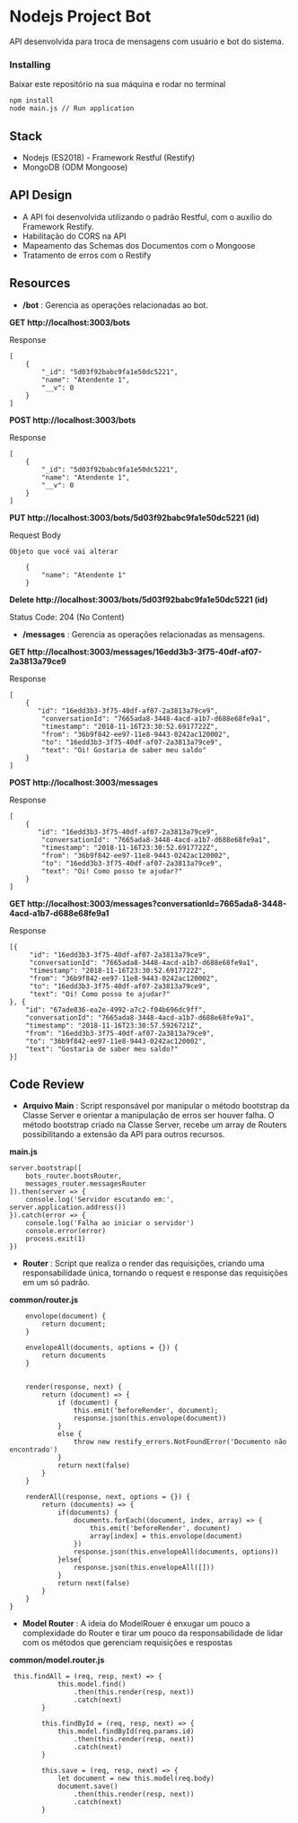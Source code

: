 # Nodejs Project Bot
API desenvolvida para troca de mensagens com usuário e bot do sistema. 

### Installing
Baixar este repositório na sua máquina e rodar no terminal

```
npm install
node main.js // Run application
```

## Stack

* Nodejs (ES2018) - Framework Restful (Restify)
* MongoDB (ODM Mongoose)


## API Design

* A API foi desenvolvida utilizando o padrão Restful, com o auxílio do Framework Restify.
* Habilitação do CORS na API
* Mapeamento das Schemas dos Documentos com o Mongoose
* Tratamento de erros com o Restify

## Resources

* **/bot** : Gerencia as operações relacionadas ao bot.

**GET http://localhost:3003/bots**

Response

```
[
    {
        "_id": "5d03f92babc9fa1e50dc5221",
        "name": "Atendente 1",
        "__v": 0
    }
]
````
**POST http://localhost:3003/bots**

Response

```
[
    {
        "_id": "5d03f92babc9fa1e50dc5221",
        "name": "Atendente 1",
        "__v": 0
    }
]
````

**PUT http://localhost:3003/bots/5d03f92babc9fa1e50dc5221 (id)**

Request Body

```
Objeto que você vai alterar

    {
        "name": "Atendente 1"
    }

````

**Delete http://localhost:3003/bots/5d03f92babc9fa1e50dc5221 (id)**

Status Code: 204 (No Content)

* **/messages** : Gerencia as operações relacionadas as mensagens.

**GET http://localhost:3003/messages/16edd3b3-3f75-40df-af07-2a3813a79ce9**

Response

```
[
    {
       "id": "16edd3b3-3f75-40df-af07-2a3813a79ce9",
        "conversationId": "7665ada8-3448-4acd-a1b7-d688e68fe9a1",
        "timestamp": "2018-11-16T23:30:52.6917722Z",
        "from": "36b9f842-ee97-11e8-9443-0242ac120002",
        "to": "16edd3b3-3f75-40df-af07-2a3813a79ce9",
        "text": "Oi! Gostaria de saber meu saldo"
    }
]
````

**POST http://localhost:3003/messages**

Response

```
[
    {
       "id": "16edd3b3-3f75-40df-af07-2a3813a79ce9",
        "conversationId": "7665ada8-3448-4acd-a1b7-d688e68fe9a1",
        "timestamp": "2018-11-16T23:30:52.6917722Z",
        "from": "36b9f842-ee97-11e8-9443-0242ac120002",
        "to": "16edd3b3-3f75-40df-af07-2a3813a79ce9",
        "text": "Oi! Como posso te ajudar?"
    }
]
````

**GET http://localhost:3003/messages?conversationId=7665ada8-3448-4acd-a1b7-d688e68fe9a1**

Response

```
[{
     "id": "16edd3b3-3f75-40df-af07-2a3813a79ce9",
     "conversationId": "7665ada8-3448-4acd-a1b7-d688e68fe9a1",
     "timestamp": "2018-11-16T23:30:52.6917722Z",
     "from": "36b9f842-ee97-11e8-9443-0242ac120002",
     "to": "16edd3b3-3f75-40df-af07-2a3813a79ce9",
     "text": "Oi! Como posso te ajudar?"
}, {
    "id": "67ade836-ea2e-4992-a7c2-f04b696dc9ff",
    "conversationId": "7665ada8-3448-4acd-a1b7-d688e68fe9a1",
    "timestamp": "2018-11-16T23:30:57.5926721Z",
    "from": "16edd3b3-3f75-40df-af07-2a3813a79ce9",
    "to": "36b9f842-ee97-11e8-9443-0242ac120002",
    "text": "Gostaria de saber meu saldo?"
}]
````


## Code Review

* **Arquivo Main** : Script responsável por manipular o método bootstrap da Classe Server e orientar a manipulação de erros
ser houver falha. 
  O método bootstrap criado na Classe Server, recebe um array de Routers possibilitando a extensão da API
para outros recursos.

**main.js**
```
server.bootstrap([
    bots_router.bootsRouter,
    messages_router.messagesRouter
]).then(server => {
    console.log('Servidor escutando em:', server.application.address())
}).catch(error => {
    console.log('Falha ao iniciar o servidor')
    console.error(error)
    process.exit(1)
})
```

* **Router** : Script que realiza o render das requisições, criando uma responsabilidade única, tornando o request e response
das requisições em um só padrão.

**common/router.js**
```
    envolope(document) {
        return document;
    }

    envelopeAll(documents, options = {}) {
        return documents
    }
 
    
    render(response, next) {
        return (document) => {
            if (document) {
                this.emit('beforeRender', document);
                response.json(this.envolope(document))
            }
            else {
                throw new restify_errors.NotFoundError('Documento não encontrado')
            }
            return next(false)
        }
    }

    renderAll(response, next, options = {}) {
        return (documents) => {
            if(documents) {
                documents.forEach((document, index, array) => {
                    this.emit('beforeRender', document)
                    array[index] = this.envolope(document)
                })
                response.json(this.envelopeAll(documents, options))
            }else{
                response.json(this.envelopeAll([]))
            }
            return next(false)
        }
    }
}

```

* **Model Router** :  A ideia do ModelRouer é enxugar um pouco a complexidade do Router e tirar um pouco da responsabilidade de lidar
     com os métodos que gerenciam requisições e respostas

**common/model.router.js**
```
 this.findAll = (req, resp, next) => {
            this.model.find()
                .then(this.render(resp, next))
                .catch(next)
        }

        this.findById = (req, resp, next) => {
            this.model.findById(req.params.id)
                .then(this.render(resp, next))
                .catch(next)
        }

        this.save = (req, resp, next) => {
            let document = new this.model(req.body)
            document.save()
                .then(this.render(resp, next))
                .catch(next)
        }
```

